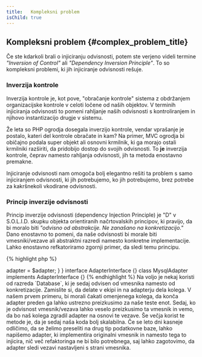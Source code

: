 ```yaml
---
title:   Kompleksni problem
isChild: true
---
```


## Kompleksni problem {#complex_problem_title}

Če ste kdarkoli brali o injiciranju odvisnosti, potem ste verjeno videli termine *"Inversion of Control"* ali *"Dependency Inversion Principle"*.
To so kompleksni problemi, ki jih injiciranje odvisnosti rešuje.

### Inverzija kontrole

Inverzija kontrole je, kot pove, "obračanje kontrole" sistema z obdržanjem organizacijske kontrole v celoti ločene od naših objektov.
V terminih injiciranja odvisnosti to pomeni rahljanje naših odvisnosti s kontroliranjem in njihovo instantizacijo drugje v sistemu.

Že leta so PHP ogrodja dosegala inverzijo kontrole, vendar vprašanje je postalo, kateri del kontrole
obračate in kam? Na primer, MVC ogrodja bi običajno podala super objekt ali osnovni krmilnik, ki ga morajo ostali
krmilniki razširiti, da pridobijo dostop do svojih odvisnosti. To **je** inverzija kontrole, čeprav namesto rahljanja
odvisnosti, jih ta metoda enostavno premakne.

Injiciranje odvisnosti nam omogoča bolj elegantno rešiti ta problem s samo injiciranjem odvisnosti, ki jih potrebujemo, ko jih potrebujemo,
brez potrebe za kakršnekoli vkodirane odvisnosti.

### Princip inverzije odvisnosti

Princip inverzije odvisnosti (dependency Injection Principle) je "D" v S.O.L.I.D. skupku objekta orientiranih načrtovalskih principov, ki
pravijo, da bi moralo biti *"odvisno od abstrakcije. Ne zanašano na konkretizacijo."* Dano enostavno to pomeni, da naše odvisnosti bi morale biti
vmesniki/vezave ali abstraktni razredi namesto konkretne implementacije. Lahko enostavno refkatoriramo zgornji primer, da sledi temu principu.

{% highlight php %}
<?php
namespace Database;

class Database
{
    protected $adapter;

    public function __construct(AdapterInterface $adapter)
    {
        $this->adapter = $adapter;
    }
}

interface AdapterInterface {}

class MysqlAdapter implements AdapterInterface {}
{% endhighlight %}

Na voljo je nekaj koristi od razreda `Database`, ki je sedaj odvisen od vmesnika namesto od konkretizacije.

Zamislite si, da delate v ekipi in na adapterju dela kolega. V našem prvem primeru, bi morali čakati
omenjenega kolega, da konča adapter preden ga lahko ustrezno preizkusimo za naše teste enot. Sedaj, ko je odvisnost
vmesnik/vezava lahko veselo preizkusimo ta vmesnik in vemo, da bo naš kolega zgradil adapter na osnovi te vezave.

Še večja korist te metode je, da je sedaj naša koda bolj skalabilna. Če se leto dni kasneje odličimo, da se
želimo preseliti na drug tip podatkovne baze, lahko napišemo adapter, ki implementira originalni vmesnik in namesto tega to injicira,
nič več refaktoringa ne bi bilo potrebnega, saj lahko zagotovimo, da adapter sledi vezavi nastavljeni s strani vmesnika.
